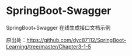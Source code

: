 # SpringBoot-Swagger
SpringBoot+Swagger 在线生成接口文档示例

原出处：https://github.com/dyc87112/SpringBoot-Learning/tree/master/Chapter3-1-5
